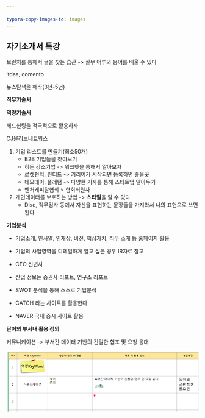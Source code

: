 ```yaml
---

typora-copy-images-to: images
---
```


## 자기소개서 특강



브런치를 통해서 글을 찾는 습관 -> 실무 어투와 용어를 배울 수 있다

itdaa, comento



뉴스탐색을 해라(3년-5년)

**직무기술서**

**역량기술서**



헤드헌팅을 적극적으로 활용하자



CJ올리브네트웍스



1. 기업 리스트를 만들기(최소50개)
   - B2B 기업들을 찾아보기
   - 히든 강소기업 -> 워크넷을 통해서 알아보자
   - 로켓펀치, 원티드 -> 커리어가 시작되면 등록하면 좋을곳
   - 데모데이, 플레텀 -> 다양한 기사를 통해 스타트업 알아두기
   - 벤처캐피탈협회 > 협회회원사
2. 개인데이터를 보호하는 방법 -> **스타일**을 알 수 있다
   - Disc, 직무검사 등에서 자신을 표현하는 문장들을 가져와서 나의 표현으로 쓰면 된다



**기업분석**

- 기업소개, 인사말, 인재상, 비전, 핵심가치, 직무 소개 등 홈페이지 활용
- 기업의 사업영역을 디테일하게 알고 싶은 경우 IR자료 참고
- CEO 신년사
- 산업 정보는 증권사 리포트, 연구소 리포트
- SWOT 분석을 통해 스스로 기업분석

- CATCH 라는 사이트를 활용한다

- NAVER 국내 증시 사이트 활용





**단어의 부서내 활용 정의**

커뮤니케이션 -> 부서간 데이터 기반의 긴밀한 협조 및 요청 응대

![용어](images/%EC%9A%A9%EC%96%B4.PNG)